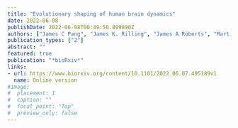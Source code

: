 ```yaml
---
title: "Evolutionary shaping of human brain dynamics"
date: 2022-06-08
publishDate: 2022-06-08T00:49:50.899890Z
authors: ["James C Pang", "James K. Rilling", "James A Roberts", "Martijn P. van den Heuvel", "Luca Cocchi"]
publication_types: ["2"]
abstract: ""
featured: true
publication: "*bioRxiv*"
links: 
- url: https://www.biorxiv.org/content/10.1101/2022.06.07.495189v1
  name: Online version
#image:
#  placement: 1
#  caption: ""
#  focal_point: "Top"
#  preview_only: false
---
```

